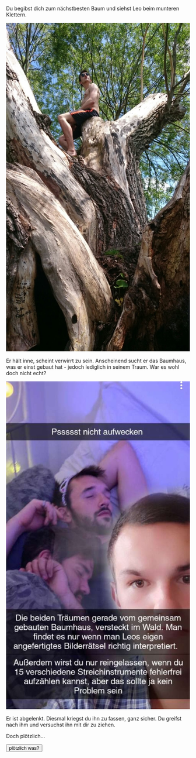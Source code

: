 Du begibst dich zum nächstbesten Baum und siehst Leo beim munteren Klettern.

<img src="img/baum.jpg">

Er hält inne, scheint verwirrt zu sein. Anscheinend sucht er das Baumhaus, was er einst gebaut hat - jedoch lediglich in seinem Traum. War es wohl doch nicht echt?

<img src="img/snap.jpg">

Er ist abgelenkt. Diesmal kriegst du ihn zu fassen, ganz sicher. 
Du greifst nach ihm und versuchst ihn mit dir zu ziehen.

Doch plötzlich...

<a href="/leonardkestel/boomerang">
<button>plötzlich was?</button>
</a>